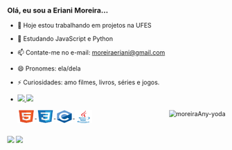 ### Olá, eu sou a Eriani Moreira...

- 🔭 Hoje estou trabalhando em projetos na UFES
- 🌱 Estudando JavaScript e Python
- 📫 Contate-me no e-mail: moreiraeriani@gmail.com
- 😄 Pronomes: ela/dela
- ⚡ Curiosidades: amo filmes, livros, séries e jogos.
- 
  <div>
    <a href="https://github.com/moreiraAny">
    <img height="180em" src="https://github-readme-stats.vercel.app/api?username=moreiraAny&show_icons=true&theme=dracula&include_all_commits=true&count_private=true"/>
    <img height="180em" src="https://github-readme-stats.vercel.app/api/top-langs/?username=moreiraAny&layout=compact&langs_count=7&theme=dracula"/>
  </div>

  <div style="display: inline_block"><br>
    <img align="center" alt="moreiraAny-HTML" height="30" width="40" src="https://raw.githubusercontent.com/devicons/devicon/master/icons/html5/html5-original.svg">
    <img align="center" alt="moreiraAny-CSS" height="30" width="40" src="https://raw.githubusercontent.com/devicons/devicon/master/icons/css3/css3-original.svg">
    <img align="center" alt="moreiraAny-CSS" height="30" width="40" src="https://raw.githubusercontent.com/devicons/devicon/master/icons/c/c-original.svg">
    <img align="center" alt="moreiraAny-CSS" height="30" width="40" src="https://raw.githubusercontent.com/devicons/devicon/master/icons/java/java-original.svg">
    <img align="right" alt="moreiraAny-yoda" src="https://cdn.discordapp.com/attachments/795358919417397249/825430589581688872/hi.gif">
</div>
  
  ##
  
  <div> 
    <a href="https://www.instagram.com/moreira_ery/" target="_blank"><img src="https://img.shields.io/badge/-Instagram-%23E4405F?style=for-the-badge&logo=instagram&logoColor=white" target="_blank"></a>
    <a href="https://www.linkedin.com/in/eriani-moreira-8815411aa/" target="_blank"><img src="https://img.shields.io/badge/-LinkedIn-%230077B5?style=for-the-badge&logo=linkedin&logoColor=white" target="_blank"></a>  
</div>
